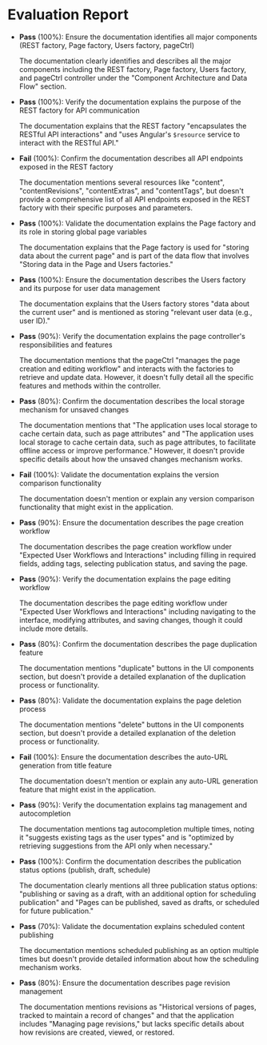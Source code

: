 # Evaluation Report

- **Pass** (100%): Ensure the documentation identifies all major components (REST factory, Page factory, Users factory, pageCtrl)
  
  The documentation clearly identifies and describes all the major components including the REST factory, Page factory, Users factory, and pageCtrl controller under the "Component Architecture and Data Flow" section.

- **Pass** (100%): Verify the documentation explains the purpose of the REST factory for API communication

  The documentation explains that the REST factory "encapsulates the RESTful API interactions" and "uses Angular's `$resource` service to interact with the RESTful API."

- **Fail** (100%): Confirm the documentation describes all API endpoints exposed in the REST factory

  The documentation mentions several resources like "content", "contentRevisions", "contentExtras", and "contentTags", but doesn't provide a comprehensive list of all API endpoints exposed in the REST factory with their specific purposes and parameters.

- **Pass** (100%): Validate the documentation explains the Page factory and its role in storing global page variables

  The documentation explains that the Page factory is used for "storing data about the current page" and is part of the data flow that involves "Storing data in the Page and Users factories."

- **Pass** (100%): Ensure the documentation describes the Users factory and its purpose for user data management

  The documentation explains that the Users factory stores "data about the current user" and is mentioned as storing "relevant user data (e.g., user ID)."

- **Pass** (90%): Verify the documentation explains the page controller's responsibilities and features

  The documentation mentions that the pageCtrl "manages the page creation and editing workflow" and interacts with the factories to retrieve and update data. However, it doesn't fully detail all the specific features and methods within the controller.

- **Pass** (80%): Confirm the documentation describes the local storage mechanism for unsaved changes

  The documentation mentions that "The application uses local storage to cache certain data, such as page attributes" and "The application uses local storage to cache certain data, such as page attributes, to facilitate offline access or improve performance." However, it doesn't provide specific details about how the unsaved changes mechanism works.

- **Fail** (100%): Validate the documentation explains the version comparison functionality

  The documentation doesn't mention or explain any version comparison functionality that might exist in the application.

- **Pass** (90%): Ensure the documentation describes the page creation workflow

  The documentation describes the page creation workflow under "Expected User Workflows and Interactions" including filling in required fields, adding tags, selecting publication status, and saving the page.

- **Pass** (90%): Verify the documentation explains the page editing workflow

  The documentation describes the page editing workflow under "Expected User Workflows and Interactions" including navigating to the interface, modifying attributes, and saving changes, though it could include more details.

- **Pass** (80%): Confirm the documentation describes the page duplication feature

  The documentation mentions "duplicate" buttons in the UI components section, but doesn't provide a detailed explanation of the duplication process or functionality.

- **Pass** (80%): Validate the documentation explains the page deletion process

  The documentation mentions "delete" buttons in the UI components section, but doesn't provide a detailed explanation of the deletion process or functionality.

- **Fail** (100%): Ensure the documentation describes the auto-URL generation from title feature

  The documentation doesn't mention or explain any auto-URL generation feature that might exist in the application.

- **Pass** (90%): Verify the documentation explains tag management and autocompletion

  The documentation mentions tag autocompletion multiple times, noting it "suggests existing tags as the user types" and is "optimized by retrieving suggestions from the API only when necessary."

- **Pass** (100%): Confirm the documentation describes the publication status options (publish, draft, schedule)

  The documentation clearly mentions all three publication status options: "publishing or saving as a draft, with an additional option for scheduling publication" and "Pages can be published, saved as drafts, or scheduled for future publication."

- **Pass** (70%): Validate the documentation explains scheduled content publishing

  The documentation mentions scheduled publishing as an option multiple times but doesn't provide detailed information about how the scheduling mechanism works.

- **Pass** (80%): Ensure the documentation describes page revision management

  The documentation mentions revisions as "Historical versions of pages, tracked to maintain a record of changes" and that the application includes "Managing page revisions," but lacks specific details about how revisions are created, viewed, or restored.
